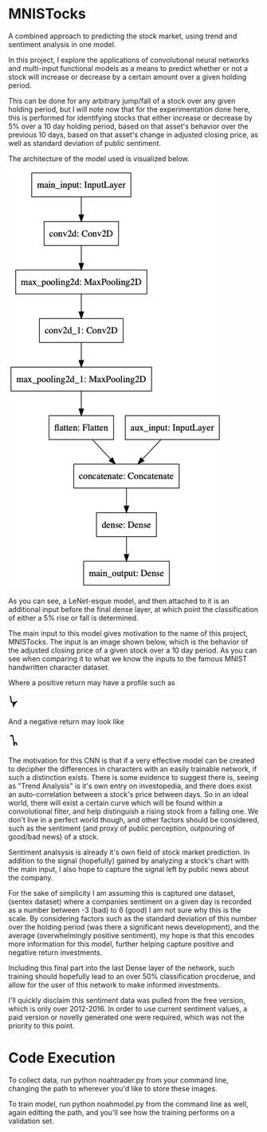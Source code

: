 MNISTocks
=========

A combined approach to predicting the stock market, using trend and sentiment analysis in one model. 


In this project, I explore the applications of convolutional neural networks and 
multi-input functional models as a means to predict whether or not a stock will increase or decrease by a certain amount over a given holding period. 

This can be done for any arbitrary jump/fall of a stock over any given holding period, 
but I will note now that for the experimentation done here, this is performed for identifying stocks that either increase or decrease by 5% over a 10 day holding period, based on that asset's behavior over the previous 10 days, based on that asset's change in adjusted closing price, as well as standard deviation of public sentiment. 


The architecture of the model used is visualized below. 

![My model](https://github.com/nkasmanoff/mnistocks/blob/master/noahmodel.png)


As you can see, a LeNet-esque model, and then attached to it is an additional input before the final dense layer, at which point the classification of either a 5% rise or fall is determined. 

The main input to this model gives motivation to the name of this project, MNISTocks. The input is an image shown below, which is the behavior of the adjusted closing price of a given stock over a 10 day period. As you can see when comparing it to what we know the inputs to the famous MNIST handwritten character dataset. 

Where a positive return may have a profile such as 

![5% return on investment](https://github.com/nkasmanoff/mnistocks/blob/master/AAPLfor10days%255.0on2013-3-9SENTAVG%3D-0.09SENTSTD%3D2.81.png)


And a negative return may look like 

![5% return on investment](https://github.com/nkasmanoff/mnistocks/blob/master/AAPLfor10days%25-5.0on2013-6-10SENTAVG%3D0.73SENTSTD%3D3.5.png)


The motivation for this CNN is that if a very effective model can be created to decipher the differences in characters with an easily trainable network, if such a distinction exists. There is some evidence to suggest there is, seeing as "Trend Analysis" is it's own entry on investopedia, and there does exist an auto-correlation between a stock's price between days. So in an ideal world, there will exist a certain curve which will be found within a convolutional filter, and help distinguish a rising stock from a falling one. We don't live in a perfect world though, and other factors should be considered, such as the sentiment (and proxy of public perception, outpouring of good/bad news) of a stock. 


Sentiment analsysis is already it's own field of stock market prediction. In addition to the signal (hopefully) gained by analyzing a stock's chart with the main input, I also hope to capture the signal left by public news about the company. 

For the sake of simplicity I am assuming this is captured one dataset, (sentex dataset) where a companies sentiment on a given day is recorded as a number between -3 (bad) to 6 (good) I am not sure why this is the scale. By considering factors such as the standard deviation of this number over the holding period (was there a significant news development), and the average (overwhelmingly positive sentiment), my hope is that this encodes more information for this model, further helping capture positive and negative return investments. 


Including this final part into the last Dense layer of the network, such training should hopefully lead to an over 50% classification procderue, and allow for the user of this network to make informed investments. 


I'll quickly disclaim this sentiment data was pulled from the free version, which is only over 2012-2016. In order to use current sentiment values, a paid version or novelly generated one were required, which was not the priority to this point. 



# Code Execution

  To collect data, run python noahtrader.py from your command line, changing the path to wherever you'd like to store these images. 
  
  To train model, run python noahmodel.py from the command line as well, again editting the path, and you'll see how the training performs on a validation set. 
